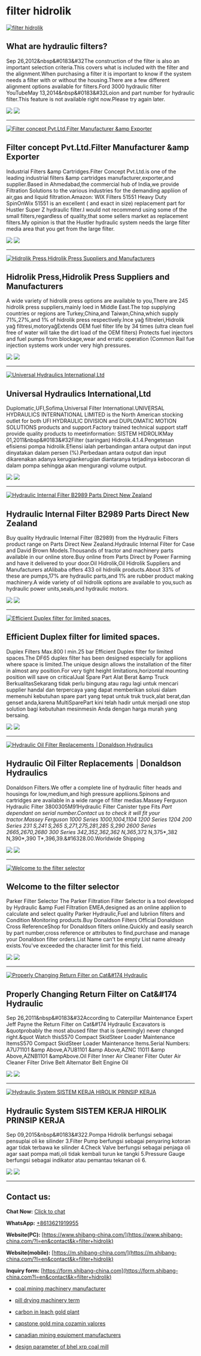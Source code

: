 # filter hidrolik

<a href="https://swt.shibang-china.com/?l=en&img&k=filter+hidrolik" target="_blank">![filter hidrolik](http://static.shibang-china.com/all-800x300/25.jpg)</a>

## What are hydraulic filters?
Sep 26,2012&nbsp&#0183&#32The construction of the filter is also an important selection criteria.This covers what is included with the filter and the alignment.When purchasing a filter it is important to know if the system needs a filter with or without the housing.There are a few different alignment options available for filters.Ford 3000 hydraulic filter YouTubeMay 13,2014&nbsp&#0183&#32Loion and part number for hydraulic filter.This feature is not available right now.Please try again later.


<a href="https://whatsapp.shibangsoft.com/WhatsApp.php" target="_blank" title="WhatsApp">![](http://static.shibang-china.com/icon/whatsapp.png)</a> <a href="https://swt.shibang-china.com/?l=en&icon&k=filter+hidrolik" target="_blank">![](http://static.shibang-china.com/icon/chat-en.png)</a>

---

<a href="https://swt.shibang-china.com/?l=en&img&k=filter+hidrolik" target="_blank">![Filter concept Pvt.Ltd.Filter Manufacturer &amp Exporter](http://static.shibang-china.com/all-800x300/253.jpg)</a>

## Filter concept Pvt.Ltd.Filter Manufacturer &amp Exporter
Industrial Filters &amp Cartridges.Filter Concept Pvt.Ltd.is one of the leading industrial filters &amp cartridges manufacturer,exporter,and supplier.Based in Ahmedabad,the commercial hub of India,we provide Filtration Solutions to the various industries for the demanding appliion of air,gas and liquid filtration.Amazon: WIX Filters 51551 Heavy Duty SpinOnWix 51551 is an excellent ( and exact in size) replacement part for Hustler Super Z hydraulic filter.I would not recommend using some of the small filters,regardless of quality,that some sellers market as replacement filters.My opinion is that the Hustler hydraulic system needs the large filter media area that you get from the large filter.


<a href="https://whatsapp.shibangsoft.com/WhatsApp.php" target="_blank" title="WhatsApp">![](http://static.shibang-china.com/icon/whatsapp.png)</a> <a href="https://swt.shibang-china.com/?l=en&icon&k=filter+hidrolik" target="_blank">![](http://static.shibang-china.com/icon/chat-en.png)</a>

---

<a href="https://swt.shibang-china.com/?l=en&img&k=filter+hidrolik" target="_blank">![Hidrolik Press,Hidrolik Press Suppliers and Manufacturers](http://static.shibang-china.com/all-800x300/547.jpg)</a>

## Hidrolik Press,Hidrolik Press Suppliers and Manufacturers
A wide variety of hidrolik press options are available to you,There are 245 hidrolik press suppliers,mainly loed in Middle East.The top supplying countries or regions are Turkey,China,and Taiwan,China,which supply 71%,27%,and 1% of hidrolik press respectively.İnce yağ filtreleri,Hidrolik yağ filtresi,motoryağExtends OEM fuel filter life by 34 times (ultra clean fuel free of water will take the dirt load of the OEM filters) Protects fuel injectors and fuel pumps from blockage,wear and erratic operation (Common Rail fue injection systems work under very high pressures.


<a href="https://whatsapp.shibangsoft.com/WhatsApp.php" target="_blank" title="WhatsApp">![](http://static.shibang-china.com/icon/whatsapp.png)</a> <a href="https://swt.shibang-china.com/?l=en&icon&k=filter+hidrolik" target="_blank">![](http://static.shibang-china.com/icon/chat-en.png)</a>

---

<a href="https://swt.shibang-china.com/?l=en&img&k=filter+hidrolik" target="_blank">![Universal Hydraulics International,Ltd](http://static.shibang-china.com/all-800x300/49.jpg)</a>

## Universal Hydraulics International,Ltd
Duplomatic,UFI,Sofima,Universal Filter International.UNIVERSAL HYDRAULICS INTERNATIONAL LIMITED is the North American stocking outlet for both UFI HYDRAULIC DIVISION and DUPLOMATIC MOTION SOLUTIONS products and support.Factory trained technical support staff provide quality products to meetinformation: SISTEM HIDROLIKMay 01,2011&nbsp&#0183&#32Filter (saringan) Hidrolik.4.1.4.Pengetesan efisiensi pompa hidrolik.Efiensi ialah perbandingan antara output dan input dinyatakan dalam persen (%).Perbedaan antara output dan input dikarenakan adanya kerugiankerugian diantaranya terjadinya kebocoran di dalam pompa sehingga akan mengurangi volume output.


<a href="https://whatsapp.shibangsoft.com/WhatsApp.php" target="_blank" title="WhatsApp">![](http://static.shibang-china.com/icon/whatsapp.png)</a> <a href="https://swt.shibang-china.com/?l=en&icon&k=filter+hidrolik" target="_blank">![](http://static.shibang-china.com/icon/chat-en.png)</a>

---

<a href="https://swt.shibang-china.com/?l=en&img&k=filter+hidrolik" target="_blank">![Hydraulic Internal Filter B2989 Parts Direct New Zealand](http://static.shibang-china.com/all-800x300/823.jpg)</a>

## Hydraulic Internal Filter B2989 Parts Direct New Zealand
Buy quality Hydraulic Internal Filter (B2989) from the Hydraulic Filters product range on Parts Direct New Zealand.Hydraulic Internal Filter for Case and David Brown Models.Thousands of tractor and machinery parts available in our online store.Buy online from Parts Direct by Power Farming and have it delivered to your door.Oil Hidrolik,Oil Hidrolik Suppliers and Manufacturers atAlibaba offers 433 oil hidrolik products.About 33% of these are pumps,17% are hydraulic parts,and 1% are rubber product making machinery.A wide variety of oil hidrolik options are available to you,such as hydraulic power units,seals,and hydraulic motors.


<a href="https://whatsapp.shibangsoft.com/WhatsApp.php" target="_blank" title="WhatsApp">![](http://static.shibang-china.com/icon/whatsapp.png)</a> <a href="https://swt.shibang-china.com/?l=en&icon&k=filter+hidrolik" target="_blank">![](http://static.shibang-china.com/icon/chat-en.png)</a>

---

<a href="https://swt.shibang-china.com/?l=en&img&k=filter+hidrolik" target="_blank">![Efficient Duplex filter for limited spaces.](http://static.shibang-china.com/all-800x300/185.jpg)</a>

## Efficient Duplex filter for limited spaces.
Duplex Filters Max.800 l min.25 bar Efficient Duplex filter for limited spaces.The DF65 duplex filter has been designed especially for appliions where space is limited.The unique design allows the installation of the filter in almost any position.For very tight height limitations,horizontal mounting position will save on criticalJual Spare Part Alat Berat &amp Truck BerkualitasSekarang tidak perlu bingung atau ragu lagi untuk mencari supplier handal dan terpercaya yang dapat memberikan solusi dalam memenuhi kebutuhan spare part yang tepat untuk truk truck,alat berat,dan genset anda,karena MultiSparePart kini telah hadir untuk menjadi one stop solution bagi kebutuhan mesinmesin Anda dengan harga murah yang bersaing.


<a href="https://whatsapp.shibangsoft.com/WhatsApp.php" target="_blank" title="WhatsApp">![](http://static.shibang-china.com/icon/whatsapp.png)</a> <a href="https://swt.shibang-china.com/?l=en&icon&k=filter+hidrolik" target="_blank">![](http://static.shibang-china.com/icon/chat-en.png)</a>

---

<a href="https://swt.shibang-china.com/?l=en&img&k=filter+hidrolik" target="_blank">![Hydraulic Oil Filter Replacements │Donaldson Hydraulics](http://static.shibang-china.com/all-800x300/729.jpg)</a>

## Hydraulic Oil Filter Replacements │Donaldson Hydraulics
Donaldson Filters.We offer a complete line of hydraulic filter heads and housings for low,medium,and high pressure appliions.Spinons and cartridges are available in a wide range of filter medias.Massey Ferguson Hydraulic Filter 3800305M91Hydraulic Filter Canister type Fits *Part dependant on serial number.Contact us to check it will fit your tractor.Massey Ferguson 1000 Series 1000,1004,1104 1200 Series 1204 200 Series 231 S,241 S,265 S,271,275,281,285 S,290 2600 Series 2665,2670,2680 300 Series 342,352,362,362 N,365*,372 N,375*,382 N,390*,390 T*,396,39.&#16328.00.Worldwide Shipping


<a href="https://whatsapp.shibangsoft.com/WhatsApp.php" target="_blank" title="WhatsApp">![](http://static.shibang-china.com/icon/whatsapp.png)</a> <a href="https://swt.shibang-china.com/?l=en&icon&k=filter+hidrolik" target="_blank">![](http://static.shibang-china.com/icon/chat-en.png)</a>

---

<a href="https://swt.shibang-china.com/?l=en&img&k=filter+hidrolik" target="_blank">![Welcome to the filter selector](http://static.shibang-china.com/all-800x300/1188.jpg)</a>

## Welcome to the filter selector
Parker Filter Selector The Parker Filtration Filter Selector is a tool developed by Hydraulic &amp Fuel Filtration EMEA,designed as an online appliion to calculate and select quality Parker Hydraulic,Fuel and lubriion filters and Condition Monitoring products.Buy Donaldson Filters Official Donaldson Cross ReferenceShop for Donaldson filters online.Quickly and easily search by part number,cross reference or attributes to find,purchase and manage your Donaldson filter orders.List Name can't be empty List name already exists.You've exceeded the character limit for this field.


<a href="https://whatsapp.shibangsoft.com/WhatsApp.php" target="_blank" title="WhatsApp">![](http://static.shibang-china.com/icon/whatsapp.png)</a> <a href="https://swt.shibang-china.com/?l=en&icon&k=filter+hidrolik" target="_blank">![](http://static.shibang-china.com/icon/chat-en.png)</a>

---

<a href="https://swt.shibang-china.com/?l=en&img&k=filter+hidrolik" target="_blank">![Properly Changing Return Filter on Cat&#174 Hydraulic](http://static.shibang-china.com/all-800x300/95.jpg)</a>

## Properly Changing Return Filter on Cat&#174 Hydraulic
Sep 26,2011&nbsp&#0183&#32According to Caterpillar Maintenance Expert Jeff Payne the Return Filter on Cat&#174 Hydraulic Excavators is &quotprobably the most abused filter that is (seemingly) never changed right.&quot Watch thisS570 Compact SkidSteer Loader Maintenance ItemsS570 Compact SkidSteer Loader Maintenance Items.Serial Numbers: A7U71101 &amp Above,A7U81101 &amp Above,AZNC 11011 &amp Above,AZNB1101 &ampAbove.Oil Filter Inner Air Cleaner Filter Outer Air Cleaner Filter Drive Belt Alternator Belt Engine Oil


<a href="https://whatsapp.shibangsoft.com/WhatsApp.php" target="_blank" title="WhatsApp">![](http://static.shibang-china.com/icon/whatsapp.png)</a> <a href="https://swt.shibang-china.com/?l=en&icon&k=filter+hidrolik" target="_blank">![](http://static.shibang-china.com/icon/chat-en.png)</a>

---

<a href="https://swt.shibang-china.com/?l=en&img&k=filter+hidrolik" target="_blank">![Hydraulic System SISTEM KERJA HIROLIK PRINSIP KERJA](http://static.shibang-china.com/all-800x300/1034.jpg)</a>

## Hydraulic System SISTEM KERJA HIROLIK PRINSIP KERJA
Sep 09,2015&nbsp&#0183&#322.Pompa Hidrolik berfungsi sebagai pensuplai oli ke silinder 3.Filter Pump berfungsi sebagai penyaring kotoran agar tidak terbawa ke silinder 4.Check Valve berfungsi sebagai penjaga oli agar saat pompa mati,oli tidak kembali turun ke tangki 5.Pressure Gauge berfungsi sebagai indikator atau pemantau tekanan oli 6.

<a href="https://whatsapp.shibangsoft.com/WhatsApp.php" target="_blank" title="WhatsApp">![](http://static.shibang-china.com/icon/whatsapp.png)</a> <a href="https://swt.shibang-china.com/?l=en&icon&k=filter+hidrolik" target="_blank">![](http://static.shibang-china.com/icon/chat-en.png)</a>

---
## Contact us:

**Chat Now:** [Click to chat](https://swt.shibang-china.com?l=en&contact&k=filter+hidrolik)

**WhatsApp:**  [+8613621919955](https://whatsapp.shibangsoft.com/WhatsApp.php)

**Website(PC):** [https://www.shibang-china.com/](https://www.shibang-china.com/?l=en&contact&k=filter+hidrolik)

**Website(mobile):** [https://m.shibang-china.com/](https://m.shibang-china.com/?l=en&contact&k=filter+hidrolik)

**Inquiry form:** [https://form.shibang-china.com](https://form.shibang-china.com?l=en&contact&k=filter+hidrolik)

* [coal mining machinery manufacturer](../115/coal%20mining%20machinery%20manufacturer.md)

* [pill drying machinery term](../125/pill%20drying%20machinery%20term.md)

* [carbon in leach gold plant](../112/carbon%20in%20leach%20gold%20plant.md)

* [capstone gold mina cozamin valores](../121/capstone%20gold%20mina%20cozamin%20valores.md)

* [canadian mining equipment manufacturers](../111/canadian%20mining%20equipment%20manufacturers.md)

* [design parameter of bhel xrp coal mill](../111/design%20parameter%20of%20bhel%20xrp%20coal%20mill.md)